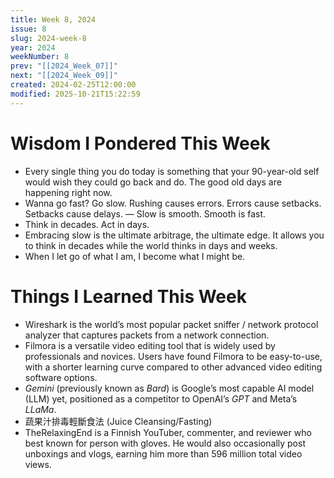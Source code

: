 ```yaml
---
title: Week 8, 2024
issue: 8
slug: 2024-week-8
year: 2024
weekNumber: 8
prev: "[[2024_Week_07]]"
next: "[[2024_Week_09]]"
created: 2024-02-25T12:00:00
modified: 2025-10-21T15:22:59
---
```


# Wisdom I Pondered This Week

* Every single thing you do today is something that your 90-year-old self would wish they could go back and do. The good old days are happening right now.
* Wanna go fast? Go slow. Rushing causes errors. Errors cause setbacks. Setbacks cause delays. — Slow is smooth. Smooth is fast.
* Think in decades. Act in days.
* Embracing slow is the ultimate arbitrage, the ultimate edge. It allows you to think in decades while the world thinks in days and weeks.
* When I let go of what I am, I become what I might be.

# Things I Learned This Week

* Wireshark is the world’s most popular packet sniffer / network protocol analyzer that captures packets from a network connection.
* Filmora is a versatile video editing tool that is widely used by professionals and novices. Users have found Filmora to be easy-to-use, with a shorter learning curve compared to other advanced video editing software options.
* _Gemini_ (previously known as _Bard_) is Google’s most capable AI model (LLM) yet, positioned as a competitor to OpenAI’s _GPT_ and Meta’s _LLaMa_.
* 蔬果汁排毒輕斷食法 (Juice Cleansing/Fasting)
* TheRelaxingEnd is a Finnish YouTuber, commenter, and reviewer who best known for person with gloves. He would also occasionally post unboxings and vlogs, earning him more than 596 million total video views.
